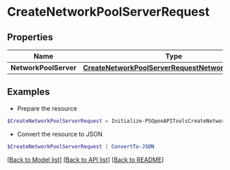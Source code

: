 # CreateNetworkPoolServerRequest
## Properties

Name | Type | Description | Notes
------------ | ------------- | ------------- | -------------
**NetworkPoolServer** | [**CreateNetworkPoolServerRequestNetworkPoolServer**](CreateNetworkPoolServerRequestNetworkPoolServer.md) |  | [optional] 

## Examples

- Prepare the resource
```powershell
$CreateNetworkPoolServerRequest = Initialize-PSOpenAPIToolsCreateNetworkPoolServerRequest  -NetworkPoolServer null
```

- Convert the resource to JSON
```powershell
$CreateNetworkPoolServerRequest | ConvertTo-JSON
```

[[Back to Model list]](../README.md#documentation-for-models) [[Back to API list]](../README.md#documentation-for-api-endpoints) [[Back to README]](../README.md)

